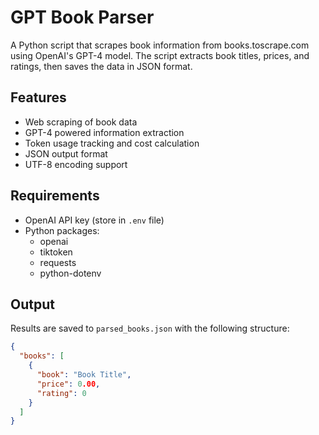 # GPT Book Parser

A Python script that scrapes book information from books.toscrape.com using OpenAI's GPT-4 model. The script extracts book titles, prices, and ratings, then saves the data in JSON format.

## Features

- Web scraping of book data
- GPT-4 powered information extraction
- Token usage tracking and cost calculation
- JSON output format
- UTF-8 encoding support

## Requirements

- OpenAI API key (store in `.env` file)
- Python packages:
  - openai
  - tiktoken
  - requests
  - python-dotenv

## Output

Results are saved to `parsed_books.json` with the following structure:
```json
{
  "books": [
    {
      "book": "Book Title",
      "price": 0.00,
      "rating": 0
    }
  ]
}